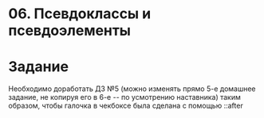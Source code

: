 # 06. Псевдоклассы и псевдоэлементы

# Задание

Необходимо доработать ДЗ №5 (можно изменять прямо 5-е домашнее задание, не копируя его в 6-е -- по усмотрению наставника) таким образом, чтобы галочка в чекбоксе была сделана с помощью ::after